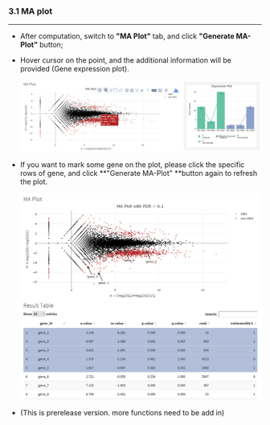 ###  3.1 MA plot
---
- After computation, switch to **"MA Plot"** tab, and click **"Generate MA-Plot"** button;

- Hover cursor on the point, and the additional information will be provided (Gene expression plot).

  ![MA Plot](../www/maplot1-md.png)

- If you want to mark some gene on the plot, please click the specific rows of gene, and click **"Generate MA-Plot" **button again to refresh the plot.

  ![MA Plot Marker](../www/maplot2-md.png)

- (This is prerelease version. more functions need to be add in)